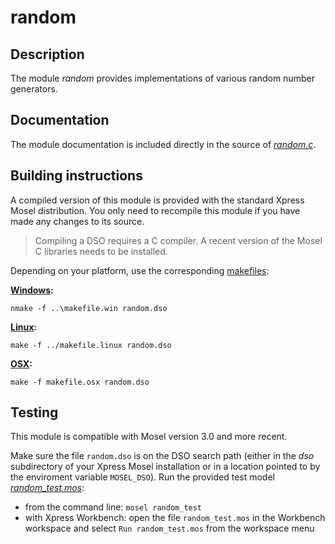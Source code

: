 # random

## Description

The module *random* provides implementations of various random number generators.  

## Documentation

The module documentation is included directly in the source of *[random.c](random.c)*.

## Building instructions

A compiled version of this module is provided with the standard Xpress Mosel distribution. You only need to recompile this module if you have made any changes to its source.

> Compiling a DSO requires a C compiler.
> A recent version of the Mosel C libraries needs to be installed. 


Depending on your platform, use the corresponding [makefiles](../README.md):

**[Windows](../makefile.win):**

`nmake -f ..\makefile.win random.dso`

**[Linux](../makefile.linux):**

`make -f ../makefile.linux random.dso`

**[OSX](../makefile.osx):**

`make -f makefile.osx random.dso`  

## Testing

This module is compatible with Mosel version 3.0 and more recent.

Make sure the file `random.dso` is on the DSO search path (either in the *dso* subdirectory of your Xpress Mosel installation or in a location pointed to by the enviroment variable `MOSEL_DSO`).
Run the provided test model *[random_test.mos](random_test.mos)*:
* from the command line: `mosel random_test`
* with Xpress Workbench: open the file `random_test.mos` in the Workbench workspace and select `Run random_test.mos` from the workspace menu
